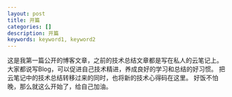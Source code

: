 ```yaml
---
layout: post
title: 开篇
categories: []
description: 开篇
keywords: keyword1, keyword2
---
```


这是我第一篇公开的博客文章，之前的技术总结文章都是写在私人的云笔记上。
大家都说写Blog，可以促进自己技术精进，养成良好的学习和总结的好习惯。
把云笔记中的技术总结转移过来的同时，也将新的技术心得码在这里。
好饭不怕晚，那么就这么开始了，给自己加油。

